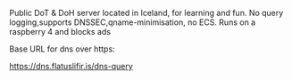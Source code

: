 Public DoT & DoH server located in Iceland, for learning and fun. No query logging,supports DNSSEC,qname-minimisation, no ECS. Runs on a raspberry 4 and blocks ads

Base URL for dns over https:

https://dns.flatuslifir.is/dns-query

